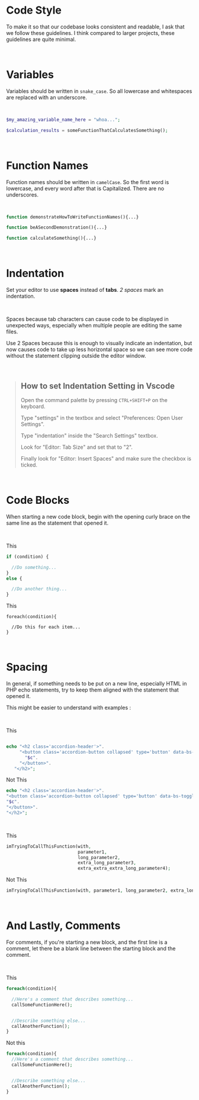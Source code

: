 # Code Style

To make it so that our codebase looks consistent and readable, I ask that we follow these guidelines. I think compared to larger projects, these guidelines are quite minimal.


&nbsp;
&nbsp;


# Variables

Variables should be written in `snake_case`. So all lowercase and whitespaces are replaced with an underscore.


&nbsp;



```php
$my_amazing_variable_name_here = "whoa...";

$calculation_results = someFunctionThatCalculatesSomething();

```

&nbsp;
&nbsp;


# Function Names

Function names should be written in `camelCase`. So the first word is lowercase, and every word after that is Capitalized. There are no underscores.


&nbsp;


```php
function demonstrateHowToWriteFunctionNames(){...}

function beASecondDemonstration(){...}

function calculateSomething(){...}

```


&nbsp;
&nbsp;


# Indentation

Set your editor to use **spaces** instead of **tabs**. *2 spaces* mark an indentation.


&nbsp;


Spaces because tab characters can cause code to be displayed in unexpected ways, especially when multiple people are editing the same files.


Use 2 Spaces because this is enough to visually indicate an indentation, but now causes code to take up less horizontal space so we can see more code without the statement clipping outside the editor window.


&nbsp;


>## How to set Indentation Setting in Vscode
>
>Open the command palette by pressing `CTRL+SHIFT+P` on the keyboard.
>
>
>Type "settings" in the textbox and select "Preferences: Open User Settings".
>
>
>Type "indentation" inside the "Search Settings" textbox.
>
>
>Look for "Editor: Tab Size" and set that to "2".
>
>
>Finally look for "Editor: Insert Spaces" and make sure the checkbox is ticked.


&nbsp;
&nbsp;


# Code Blocks

When starting a new code block, begin with the opening curly brace on the same line as the statement that opened it.


&nbsp;


This
```php
if (condition) {

  //Do something...
}
else {

  //Do another thing...
}

```


This
```
foreach(condition){

  //Do this for each item...
}

```


&nbsp;
&nbsp;


# Spacing

In general, if something needs to be put on a new line, especially HTML in PHP echo statements, try to
keep them aligned with the statement that opened it.

This might be easier to understand with examples :


&nbsp;


This
```php

echo "<h2 class='accordion-header'>".
     "<button class='accordion-button collapsed' type='button' data-bs-toggle='collapse' data-bs-target='#$c-accordion-body'>".
       "$c".
     "</button>".
   "</h2>";


```


Not This
```php
echo "<h2 class='accordion-header'>".
"<button class='accordion-button collapsed' type='button' data-bs-toggle='collapse' data-bs-target='#$c-accordion-body'>".
"$c".
"</button>".
"</h2>";

```


&nbsp;


This
```php
imTryingToCallThisFunction(with, 
                           parameter1, 
                           long_parameter2, 
                           extra_long_parameter3, 
                           extra_extra_extra_long_parameter4);

```

Not This
```php
imTryingToCallThisFunction(with, parameter1, long_parameter2, extra_long_parameter3, extra_extra_extra_long_parameter4);

```


&nbsp;
&nbsp;


# And Lastly, Comments

For comments, if you're starting a new block, and the first line is a comment, let there be a blank line between the starting block and the comment.

&nbsp;


This
```php
foreach(condition){

  //Here's a comment that describes something...
  callSomeFunctionHere();


  //Describe something else...
  callAnotherFunction();
}

```


Not this
```php
foreach(condition){
  //Here's a comment that describes something...
  callSomeFunctionHere();


  //Describe something else...
  callAnotherFunction();
}
```
